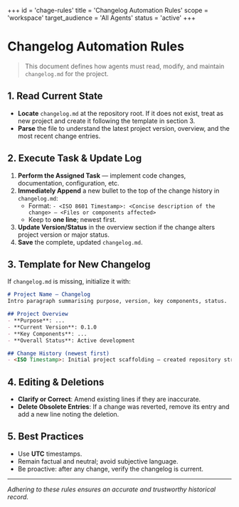 +++
id = 'chage-rules'
title = 'Changelog Automation Rules'
scope = 'workspace'
target_audience = 'All Agents'
status = 'active'
+++

# Changelog Automation Rules

> This document defines how agents must read, modify, and maintain `changelog.md` for the project.

## 1. Read Current State
- **Locate** `changelog.md` at the repository root. If it does not exist, treat as new project and create it following the template in section 3.
- **Parse** the file to understand the latest project version, overview, and the most recent change entries.

## 2. Execute Task & Update Log
1. **Perform the Assigned Task** — implement code changes, documentation, configuration, etc.
2. **Immediately Append** a new bullet to the top of the change history in `changelog.md`:
   - Format: `- <ISO 8601 Timestamp>: <Concise description of the change> — <Files or components affected>`
   - Keep to **one line**; newest first.
3. **Update Version/Status** in the overview section if the change alters project version or major status.
4. **Save** the complete, updated `changelog.md`.

## 3. Template for New Changelog
If `changelog.md` is missing, initialize it with:
```markdown
# Project Name – Changelog
Intro paragraph summarising purpose, version, key components, status.

## Project Overview
- **Purpose**: ...
- **Current Version**: 0.1.0
- **Key Components**: ...
- **Overall Status**: Active development

## Change History (newest first)
- <ISO Timestamp>: Initial project scaffolding — created repository structure.
```

## 4. Editing & Deletions
- **Clarify or Correct**: Amend existing lines if they are inaccurate.
- **Delete Obsolete Entries**: If a change was reverted, remove its entry and add a new line noting the deletion.

## 5. Best Practices
- Use **UTC** timestamps.
- Remain factual and neutral; avoid subjective language.
- Be proactive: after any change, verify the changelog is current.

---

_Adhering to these rules ensures an accurate and trustworthy historical record._ 
